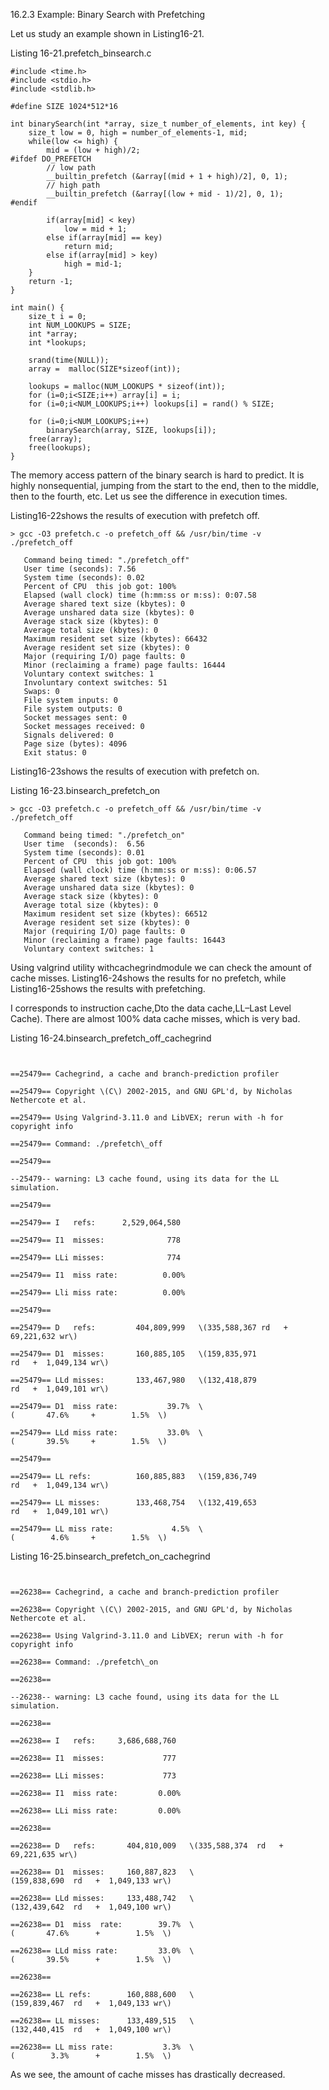 16.2.3 Example: Binary Search with Prefetching

Let us study an example shown in Listing16-21.

Listing 16-21.prefetch\_binsearch.c

```
#include <time.h>
#include <stdio.h>
#include <stdlib.h>

#define SIZE 1024*512*16

int binarySearch(int *array, size_t number_of_elements, int key) {
    size_t low = 0, high = number_of_elements-1, mid;
    while(low <= high) {
        mid = (low + high)/2;
#ifdef DO_PREFETCH
        // low path
        __builtin_prefetch (&array[(mid + 1 + high)/2], 0, 1);
        // high path
        __builtin_prefetch (&array[(low + mid - 1)/2], 0, 1);
#endif

        if(array[mid] < key)
            low = mid + 1;
        else if(array[mid] == key)
            return mid;
        else if(array[mid] > key)
            high = mid-1;
    }
    return -1;
}

int main() {
    size_t i = 0;
    int NUM_LOOKUPS = SIZE;
    int *array;
    int *lookups;
    
    srand(time(NULL));
    array =  malloc(SIZE*sizeof(int));
    
    lookups = malloc(NUM_LOOKUPS * sizeof(int));
    for (i=0;i<SIZE;i++) array[i] = i;
    for (i=0;i<NUM_LOOKUPS;i++) lookups[i] = rand() % SIZE;
    
    for (i=0;i<NUM_LOOKUPS;i++)
        binarySearch(array, SIZE, lookups[i]);
    free(array);
    free(lookups);
}
```

The memory access pattern of the binary search is hard to predict. It is highly nonsequential, jumping from the start to the end, then to the middle, then to the fourth, etc. Let us see the difference in execution times.

Listing16-22shows the results of execution with prefetch off.

```
> gcc -O3 prefetch.c -o prefetch_off && /usr/bin/time -v ./prefetch_off
```

```
   Command being timed: "./prefetch_off"   
   User time (seconds): 7.56
   System time (seconds): 0.02
   Percent of CPU  this job got: 100%
   Elapsed (wall clock) time (h:mm:ss or m:ss): 0:07.58
   Average shared text size (kbytes): 0
   Average unshared data size (kbytes): 0
   Average stack size (kbytes): 0
   Average total size (kbytes): 0
   Maximum resident set size (kbytes): 66432
   Average resident set size (kbytes): 0
   Major (requiring I/O) page faults: 0
   Minor (reclaiming a frame) page faults: 16444
   Voluntary context switches: 1
   Involuntary context switches: 51
   Swaps: 0
   File system inputs: 0
   File system outputs: 0
   Socket messages sent: 0
   Socket messages received: 0
   Signals delivered: 0
   Page size (bytes): 4096
   Exit status: 0
```



Listing16-23shows the results of execution with prefetch on.

Listing 16-23.binsearch\_prefetch\_on

```
> gcc -O3 prefetch.c -o prefetch_off && /usr/bin/time -v ./prefetch_off
```

```
   Command being timed: "./prefetch_on"
   User time  (seconds):  6.56
   System time (seconds): 0.01
   Percent of CPU  this job got: 100%
   Elapsed (wall clock) time (h:mm:ss or m:ss): 0:06.57
   Average shared text size (kbytes): 0
   Average unshared data size (kbytes): 0
   Average stack size (kbytes): 0
   Average total size (kbytes): 0
   Maximum resident set size (kbytes): 66512
   Average resident set size (kbytes): 0
   Major (requiring I/O) page faults: 0
   Minor (reclaiming a frame) page faults: 16443
   Voluntary context switches: 1
```

Using valgrind utility withcachegrindmodule we can check the amount of cache misses. Listing16-24shows the results for no prefetch, while Listing16-25shows the results with prefetching.

I corresponds to instruction cache,Dto the data cache,LL–Last Level Cache\). There are almost 100% data cache misses, which is very bad.

Listing 16-24.binsearch\_prefetch\_off\_cachegrind

```


==25479== Cachegrind, a cache and branch-prediction profiler

==25479== Copyright \(C\) 2002-2015, and GNU GPL'd, by Nicholas Nethercote et al.

==25479== Using Valgrind-3.11.0 and LibVEX; rerun with -h for copyright info

==25479== Command: ./prefetch\_off

==25479==

--25479-- warning: L3 cache found, using its data for the LL simulation.

==25479==

==25479== I   refs:      2,529,064,580

==25479== I1  misses:              778

==25479== LLi misses:              774

==25479== I1  miss rate:          0.00%

==25479== Lli miss rate:          0.00%

==25479==

==25479== D   refs:         404,809,999   \(335,588,367 rd   + 69,221,632 wr\)

==25479== D1  misses:       160,885,105   \(159,835,971 rd   +  1,049,134 wr\)

==25479== LLd misses:       133,467,980   \(132,418,879 rd   +  1,049,101 wr\)

==25479== D1  miss rate:           39.7%  \(       47.6%     +        1.5%  \)

==25479== LLd miss rate:           33.0%  \(       39.5%     +        1.5%  \)

==25479==

==25479== LL refs:          160,885,883   \(159,836,749 rd   +  1,049,134 wr\)

==25479== LL misses:        133,468,754   \(132,419,653 rd   +  1,049,101 wr\)

==25479== LL miss rate:             4.5%  \(        4.6%     +        1.5%  \)
```

Listing 16-25.binsearch\_prefetch\_on\_cachegrind

```


==26238== Cachegrind, a cache and branch-prediction profiler

==26238== Copyright \(C\) 2002-2015, and GNU GPL'd, by Nicholas Nethercote et al.

==26238== Using Valgrind-3.11.0 and LibVEX; rerun with -h for copyright info

==26238== Command: ./prefetch\_on

==26238==

--26238-- warning: L3 cache found, using its data for the LL simulation.

==26238==

==26238== I   refs:     3,686,688,760

==26238== I1  misses:             777

==26238== LLi misses:             773

==26238== I1  miss rate:         0.00%

==26238== LLi miss rate:         0.00%

==26238==

==26238== D   refs:       404,810,009   \(335,588,374  rd   + 69,221,635 wr\)

==26238== D1  misses:     160,887,823   \(159,838,690  rd   +  1,049,133 wr\)

==26238== LLd misses:     133,488,742   \(132,439,642  rd   +  1,049,100 wr\)

==26238== D1  miss  rate:        39.7%  \(       47.6%      +        1.5%  \)

==26238== LLd miss rate:         33.0%  \(       39.5%      +        1.5%  \)

==26238==

==26238== LL refs:        160,888,600   \(159,839,467  rd   +  1,049,133 wr\)

==26238== LL misses:      133,489,515   \(132,440,415  rd   +  1,049,100 wr\)

==26238== LL miss rate:           3.3%  \(        3.3%      +        1.5%  \)
```



As we see, the amount of cache misses has drastically decreased.





